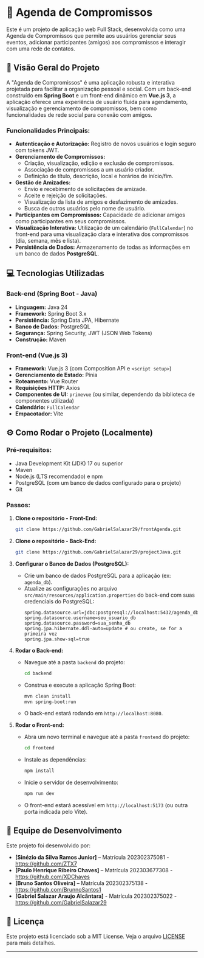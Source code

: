 # 📅 Agenda de Compromissos

Este é um projeto de aplicação web Full Stack, desenvolvida como uma Agenda de Compromissos que permite aos usuários gerenciar seus eventos, adicionar participantes (amigos) aos compromissos e interagir com uma rede de contatos.

## 🚀 Visão Geral do Projeto

A "Agenda de Compromissos" é uma aplicação robusta e interativa projetada para facilitar a organização pessoal e social. Com um back-end construído em **Spring Boot** e um front-end dinâmico em **Vue.js 3**, a aplicação oferece uma experiência de usuário fluida para agendamento, visualização e gerenciamento de compromissos, bem como funcionalidades de rede social para conexão com amigos.

### Funcionalidades Principais:

* **Autenticação e Autorização:** Registro de novos usuários e login seguro com tokens JWT.
* **Gerenciamento de Compromissos:**
    * Criação, visualização, edição e exclusão de compromissos.
    * Associação de compromissos a um usuário criador.
    * Definição de título, descrição, local e horários de início/fim.
* **Gestão de Amizades:**
    * Envio e recebimento de solicitações de amizade.
    * Aceite e rejeição de solicitações.
    * Visualização da lista de amigos e desfazimento de amizades.
    * Busca de outros usuários pelo nome de usuário.
* **Participantes em Compromissos:** Capacidade de adicionar amigos como participantes em seus compromissos.
* **Visualização Interativa:** Utilização de um calendário (`FullCalendar`) no front-end para uma visualização clara e interativa dos compromissos (dia, semana, mês e lista).
* **Persistência de Dados:** Armazenamento de todas as informações em um banco de dados **PostgreSQL**.

## 💻 Tecnologias Utilizadas

### Back-end (Spring Boot - Java)

* **Linguagem:** Java 24
* **Framework:** Spring Boot 3.x
* **Persistência:** Spring Data JPA, Hibernate
* **Banco de Dados:** PostgreSQL
* **Segurança:** Spring Security, JWT (JSON Web Tokens)
* **Construção:** Maven

### Front-end (Vue.js 3)

* **Framework:** Vue.js 3 (com Composition API e `<script setup>`)
* **Gerenciamento de Estado:** Pinia
* **Roteamento:** Vue Router
* **Requisições HTTP:** Axios
* **Componentes de UI:** `primevue` (ou similar, dependendo da biblioteca de componentes utilizada)
* **Calendário:** `FullCalendar`
* **Empacotador:** Vite

## ⚙️ Como Rodar o Projeto (Localmente)

### Pré-requisitos:

* Java Development Kit (JDK) 17 ou superior
* Maven
* Node.js (LTS recomendado) e npm
* PostgreSQL (com um banco de dados configurado para o projeto)
* Git

### Passos:

1.  **Clone o repositório - Front-End:**
    ```bash
    git clone https://github.com/GabrielSalazar29/frontAgenda.git
    ```

2.  **Clone o repositório - Back-End:**
    ```bash
    git clone https://github.com/GabrielSalazar29/projectJava.git
    ```

3.  **Configurar o Banco de Dados (PostgreSQL):**
    * Crie um banco de dados PostgreSQL para a aplicação (ex: `agenda_db`).
    * Atualize as configurações no arquivo `src/main/resources/application.properties` do back-end com suas credenciais do PostgreSQL:
        ```properties
        spring.datasource.url=jdbc:postgresql://localhost:5432/agenda_db
        spring.datasource.username=seu_usuario_db
        spring.datasource.password=sua_senha_db
        spring.jpa.hibernate.ddl-auto=update # ou create, se for a primeira vez
        spring.jpa.show-sql=true
        ```

4.  **Rodar o Back-end:**
    * Navegue até a pasta `backend` do projeto:
        ```bash
        cd backend
        ```
    * Construa e execute a aplicação Spring Boot:
        ```bash
        mvn clean install
        mvn spring-boot:run
        ```
    * O back-end estará rodando em `http://localhost:8080`.

5.  **Rodar o Front-end:**
    * Abra um novo terminal e navegue até a pasta `frontend` do projeto:
        ```bash
        cd frontend
        ```
    * Instale as dependências:
        ```bash
        npm install
        ```
    * Inicie o servidor de desenvolvimento:
        ```bash
        npm run dev
        ```
    * O front-end estará acessível em `http://localhost:5173` (ou outra porta indicada pelo Vite).

## 👥 Equipe de Desenvolvimento

Este projeto foi desenvolvido por:

* **[Sinézio da Silva Ramos Junior]** – Matrícula 202302375081 - https://github.com/ZTX7
* **[Paulo Henrique Ribeiro Chaves]** – Matrícula 202303677308 - https://github.com/XDChaves
* **[Bruno Santos Oliveira]** – Matrícula 202302375138 - https://github.com/BrunnoSantos1
* **[Gabriel Salazar Araujo Alcântara]** - Matrícula 202302375022 - https://github.com/GabrielSalazar29



## 📝 Licença

Este projeto está licenciado sob a MIT License. Veja o arquivo [LICENSE](LICENSE) para mais detalhes.

---